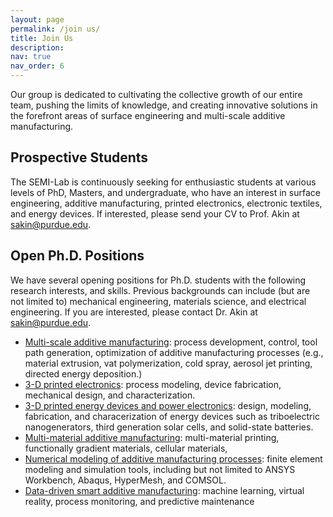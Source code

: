 ```yaml
---
layout: page
permalink: /join us/
title: Join Us
description: 
nav: true
nav_order: 6
---
```


  Our group is dedicated to cultivating the collective growth of our entire team, pushing the limits of knowledge, and creating innovative solutions in the forefront areas of surface engineering and multi-scale additive manufacturing. 
  
## Prospective Students

The SEMI-Lab is continuously seeking for enthusiastic students at various levels of PhD, Masters, and undergraduate, who have an interest in surface engineering, additive manufacturing, printed electronics, electronic textiles, and energy devices. If interested, please send your CV to Prof. Akin at sakin@purdue.edu.  

## Open Ph.D. Positions

We have several opening positions for Ph.D. students with the following research interests, and skills. Previous backgrounds can include (but are not limited to) mechanical engineering, materials science, and electrical engineering. If you are interested, please contact Dr. Akin at <a href="mailto:sakine@purdue.edu">sakin@purdue.edu</a>.

<ul>
<li> <u> Multi-scale additive manufacturing</u>: process development, control, tool path generation, optimization of additive manufacturing processes (e.g., material extrusion, vat polymerization, cold spray, aerosol jet printing, directed energy deposition.) </li>

<li> <u> 3-D printed electronics</u>: process modeling, device fabrication, mechanical design, and characterization. 
  </li>
  
<li> <u> 3-D printed energy devices and power electronics</u>: design, modeling, fabrication, and characerization of energy devices such as triboelectric nanogenerators, third generation solar cells, and solid-state batteries.
  </li>
<li> <u> Multi-material additive manufacturing</u>: multi-material printing, functionally gradient materials, cellular materials,   </li>

<li> <u> Numerical modeling of additive manufacturing processes</u>: finite element modeling and simulation tools, including but not limited to ANSYS Workbench, Abaqus, HyperMesh, and COMSOL. </li>

<li> <u> Data-driven smart additive manufacturing</u>: machine learning, virtual reality, process monitoring, and predictive maintenance  </li>
